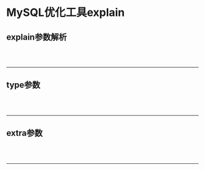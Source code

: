 # MySQL优化工具explain

## explain参数解析



<br><br>

---

## type参数





<br><br>

---

## extra参数




<br><br>

---